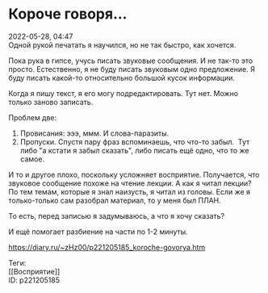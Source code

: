 Короче говоря...
=================

   
 2022-05-28, 04:47   
  Одной рукой печатать я научился, но не так быстро, как хочется.   
   
 Пока рука в гипсе, учусь писать звуковые сообщения. И не так-то это просто. Естественно, я не буду писать звуковым одно предложение. Я буду писать какой-то относительно большой кусок информации.   
   
 Когда я пишу текст, я его могу подредактировать. Тут нет. Можно только заново записать.   
   
 Проблем две:   
 1. Провисания: эээ, ммм. И слова-паразиты.   
 2. Пропуски. Спустя пару фраз вспоминаешь, что что-то забыл.  Тут либо "а кстати я забыл сказать", либо писать ещё одно, что то же самое.   
   
 И то и другое плохо, поскольку усложняет восприятие. Получается, что звуковое сообщение похоже на чтение лекции. А как я читал лекции? По тем темам, которые я знал наизусть, я читал из головы. Если же я только-только сам разобрал материал, то у меня был ПЛАН.   
   
 То есть, перед записью я задумываюсь, а что я хочу сказать?   
   
 И ещё помогает разбиение на части по 1-2 минуты.   
    
 <https://diary.ru/~zHz00/p221205185_koroche-govorya.htm>   
   
 Теги:   
 [[Восприятие]]   
 ID: p221205185